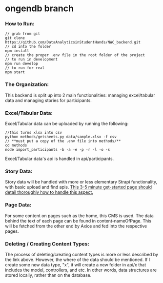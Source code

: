 # ongendb branch

### How to Run:
    // grab from git
    git clone https://github.com/DataAnalyticsinStudentHands/NWC_backend.git
    // cd into the folder
    npm install
    // create the proper .env file in the root folder of the project
    // to run in development
    npm run develop
    // to run for real
    npm start

### The Organization:
This backend is split up into 2 main functionalities: managing excel/tabular data and managing stories for participants.

### Excel/Tabular Data:
Excel/Tabular data can be uploaded by running the following:
    
    //this turns xlsx into csv
    python methods/getsheets.py data/sample.xlsx -f csv
    // **must put a copy of the .env file into methods/**
    cd methods
    node import_participants -b -a -e -p -r -l -o -s

Excel/Tabular data's api is handled in api/participants.

### Story Data:
Story data will be handled with more or less elementary Strapi functionality, with basic upload and find apis. [This 3-5 minute get-started page should detail thoroughly how to handle this aspect.](https://strapi.io/documentation/developer-docs/latest/getting-started/quick-start.html)


### Page Data:
For some content on pages such as the home, this CMS is used. The data behind the text of each page can be found in content-nameOfPage. This will be fetched from the other end by Axios and fed into the respective pages.

### Deleting / Creating Content Types:
The process of deleting/creating content types is more or less described by the link above.
However, the where of the data should be mentioned.
If I create some new data type, "x", it will create a new folder in api/x that includes the model, controllers, and etc.
In other words, data structures are stored locally, rather than on the database.
